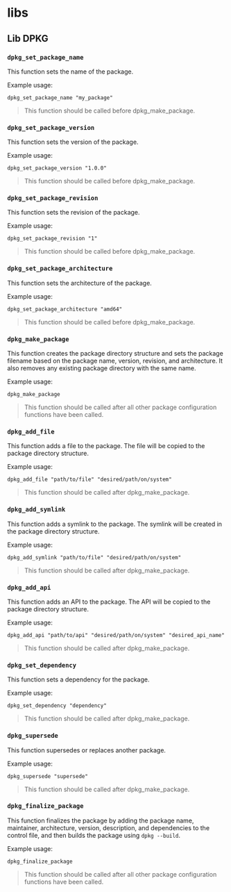 # libs


## Lib DPKG

### `dpkg_set_package_name`
This function sets the name of the package.

Example usage:

``` shellscript
dpkg_set_package_name "my_package"
```

> This function should be called before dpkg_make_package.

### `dpkg_set_package_version`
This function sets the version of the package.

Example usage:

``` shellscript
dpkg_set_package_version "1.0.0"
```

> This function should be called before dpkg_make_package.


### `dpkg_set_package_revision`
This function sets the revision of the package.

Example usage:

``` shellscript
dpkg_set_package_revision "1"
```

> This function should be called before dpkg_make_package.

### `dpkg_set_package_architecture`
This function sets the architecture of the package.

Example usage:

``` shellscript
dpkg_set_package_architecture "amd64"
```

> This function should be called before dpkg_make_package.

### `dpkg_make_package`

This function creates the package directory structure and sets the package filename based on the package name, version, revision, and architecture. It also removes any existing package directory with the same name.

Example usage:

```shellscript
dpkg_make_package
```

> This function should be called after all other package configuration functions have been called.


### `dpkg_add_file`

This function adds a file to the package. The file will be copied to the package directory structure.

Example usage:

```shellscript
dpkg_add_file "path/to/file" "desired/path/on/system"
```

> This function should be called after dpkg_make_package.

### `dpkg_add_symlink`

This function adds a symlink to the package. The symlink will be created in the package directory structure.

Example usage:

```shellscript
dpkg_add_symlink "path/to/file" "desired/path/on/system"
```

> This function should be called after dpkg_make_package.


### `dpkg_add_api`

This function adds an API to the package. The API will be copied to the package directory structure.

Example usage:

```shellscript
dpkg_add_api "path/to/api" "desired/path/on/system" "desired_api_name"
```

> This function should be called after dpkg_make_package.


### `dpkg_set_dependency`

This function sets a dependency for the package.

Example usage:

```shellscript
dpkg_set_dependency "dependency"
```

> This function should be called after dpkg_make_package.


### `dpkg_supersede`

This function supersedes or replaces another package.

Example usage:

```shellscript
dpkg_supersede "supersede"
```

> This function should be called after dpkg_make_package.

### `dpkg_finalize_package`

This function finalizes the package by adding the package name, maintainer, architecture, version, description, and dependencies to the control file, and then builds the package using `dpkg --build`.

Example usage:

```shellscript
dpkg_finalize_package
```

> This function should be called after all other package configuration functions have been called.




